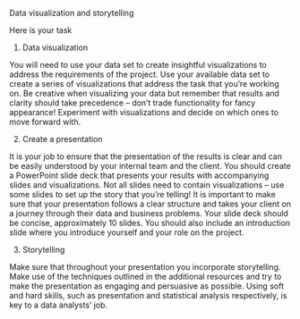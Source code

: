 Data visualization and storytelling

Here is your task
1. Data visualization

You will need to use your data set to create insightful visualizations to address the requirements of the project. Use your available data set to create a series of visualizations that address the task that you’re working on. Be creative when visualizing your data but remember that results and clarity should take precedence – don’t trade functionality for fancy appearance! Experiment with visualizations and decide on which ones to move forward with. 

2. Create a presentation

It is your job to ensure that the presentation of the results is clear and can be easily understood by your internal team and the client. You should create a PowerPoint slide deck that presents your results with accompanying slides and visualizations. Not all slides need to contain visualizations – use some slides to set up the story that you’re telling! It is important to make sure that your presentation follows a clear structure and takes your client on a journey through their data and business problems. Your slide deck should be concise, approximately 10 slides. You should also include an introduction slide where you introduce yourself and your role on the project.

3. Storytelling

Make sure that throughout your presentation you incorporate storytelling. Make use of the techniques outlined in the additional resources and try to make the presentation as engaging and persuasive as possible. Using soft and hard skills, such as presentation and statistical analysis respectively, is key to a data analysts’ job. 

